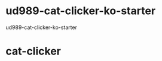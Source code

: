 ud989-cat-clicker-ko-starter
============================

ud989-cat-clicker-ko-starter
# cat-clicker
